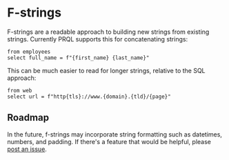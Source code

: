 # F-strings

F-strings are a readable approach to building new strings from existing strings.
Currently PRQL supports this for concatenating strings:

```prql
from employees
select full_name = f"{first_name} {last_name}"
```

This can be much easier to read for longer strings, relative to the SQL
approach:

```prql
from web
select url = f"http{tls}://www.{domain}.{tld}/{page}"
```

## Roadmap

In the future, f-strings may incorporate string formatting such as datetimes,
numbers, and padding. If there's a feature that would be helpful, please
[post an issue](https://github.com/PRQL/prql/issues/new/).
